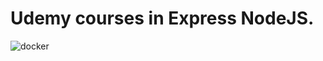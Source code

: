 # Udemy courses in Express NodeJS. 

![docker](https://github.com/Joaoof/docker-udemy3/assets/113441117/f53471a8-e1b9-498b-8f9c-86214babe195)


